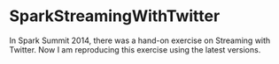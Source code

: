 # SparkStreamingWithTwitter
In Spark Summit 2014, there was a hand-on exercise on Streaming with Twitter. Now I am reproducing this exercise using the latest versions.
